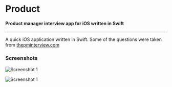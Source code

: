 # Product
#### Product manager interview app for iOS written in Swift
-----------------------

A quick iOS application written in Swift. Some of the questions were taken from [thepminterview.com](http://thepminterview.com)

### Screenshots

![Screenshot 1](https://dl.dropboxusercontent.com/u/2080172/Product-Screenshot-1.png)

![Screenshot 1](https://dl.dropboxusercontent.com/u/2080172/Product-Screenshot-2.png)
